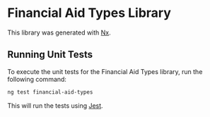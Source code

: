 # Financial Aid Types Library

This library was generated with [Nx](https://nx.dev).

## Running Unit Tests

To execute the unit tests for the Financial Aid Types library, run the following command:

```bash
ng test financial-aid-types
```

This will run the tests using [Jest](https://jestjs.io).